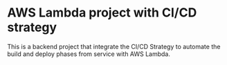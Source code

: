 # AWS Lambda project with CI/CD strategy

This is a backend project that integrate the CI/CD Strategy to automate the build and deploy phases from service with AWS Lambda.
